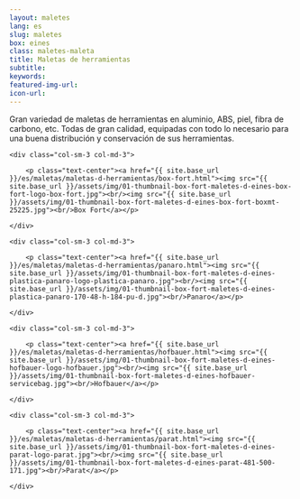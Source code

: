 ```yaml
---
layout: maletes
lang: es
slug: maletes
box: eines
class: maletes-maleta
title: Maletas de herramientas
subtitle:
keywords: 
featured-img-url:
icon-url: 
--- 
```


Gran variedad de maletas de herramientas en aluminio, ABS, piel, fibra de carbono, etc. Todas de gran calidad, equipadas con todo lo necesario para una buena distribución y conservación de sus herramientas.

<div class="row">

	<div class="col-sm-3 col-md-3">

		<p class="text-center"><a href="{{ site.base_url }}/es/maletas/maletas-d-herramientas/box-fort.html"><img src="{{ site.base_url }}/assets/img/01-thumbnail-box-fort-maletes-d-eines-box-fort-logo-box-fort.jpg"><br/><img src="{{ site.base_url }}/assets/img/01-thumbnail-box-fort-maletes-d-eines-box-fort-boxmt-25225.jpg"><br/>Box Fort</a></p>

	</div>

	<div class="col-sm-3 col-md-3">

		<p class="text-center"><a href="{{ site.base_url }}/es/maletas/maletas-d-herramientas/panaro.html"><img src="{{ site.base_url }}/assets/img/01-thumbnail-box-fort-maletes-d-eines-plastica-panaro-logo-plastica-panaro.jpg"><br/><img src="{{ site.base_url }}/assets/img/01-thumbnail-box-fort-maletes-d-eines-plastica-panaro-170-48-h-184-pu-d.jpg"><br/>Panaro</a></p>

	</div>

	<div class="col-sm-3 col-md-3">

		<p class="text-center"><a href="{{ site.base_url }}/es/maletas/maletas-d-herramientas/hofbauer.html"><img src="{{ site.base_url }}/assets/img/01-thumbnail-box-fort-maletes-d-eines-hofbauer-logo-hofbauer.jpg"><br/><img src="{{ site.base_url }}/assets/img/01-thumbnail-box-fort-maletes-d-eines-hofbauer-servicebag.jpg"><br/>Hofbauer</a></p>

	</div>

	<div class="col-sm-3 col-md-3">

		<p class="text-center"><a href="{{ site.base_url }}/es/maletas/maletas-d-herramientas/parat.html"><img src="{{ site.base_url }}/assets/img/01-thumbnail-box-fort-maletes-d-eines-parat-logo-parat.jpg"><br/><img src="{{ site.base_url }}/assets/img/01-thumbnail-box-fort-maletes-d-eines-parat-481-500-171.jpg"><br/>Parat</a></p>

	</div>

</div>